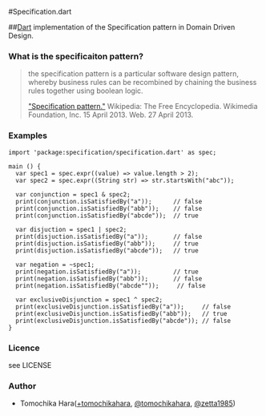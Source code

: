 #Specification.dart

##[Dart](http://www.dartlang.org/) implementation of the Specification pattern in Domain Driven Design.

### What is the specificaiton pattern?

> the specification pattern is a particular software design pattern, whereby business rules can be recombined by chaining the business rules together using boolean logic. 
> 
> ["Specification pattern."](http://en.wikipedia.org/wiki/Specification_pattern) Wikipedia: The Free Encyclopedia. Wikimedia Foundation, Inc. 15 April 2013. Web. 27 April 2013.

### Examples

    import 'package:specification/specification.dart' as spec;
    
    main () {
      var spec1 = spec.expr((value) => value.length > 2);
      var spec2 = spec.expr((String str) => str.startsWith("abc"));
      
      var conjunction = spec1 & spec2;
      print(conjunction.isSatisfiedBy("a"));      // false
      print(conjunction.isSatisfiedBy("abb"));    // false
      print(conjunction.isSatisfiedBy("abcde"));  // true
      
      var disjuction = spec1 | spec2;
      print(disjuction.isSatisfiedBy("a"));       // false
      print(disjuction.isSatisfiedBy("abb"));     // true
      print(disjuction.isSatisfiedBy("abcde"));   // true
      
      var negation = ~spec1;
      print(negation.isSatisfiedBy("a"));         // true
      print(negation.isSatisfiedBy("abb"));       // false
      print(negation.isSatisfiedBy("abcde""));     // false
      
      var exclusiveDisjunction = spec1 ^ spec2;
      print(exclusiveDisjunction.isSatisfiedBy("a"));     // false
      print(exclusiveDisjunction.isSatisfiedBy("abb"));   // true
      print(exclusiveDisjunction.isSatisfiedBy("abcde")); // false
    }

### Licence

see LICENSE

### Author
* Tomochika Hara([+tomochikahara](https://plus.google.com/118297765674260615355), [@tomochikahara](https://twitter.com/tomochikahara), [@zetta1985](https://twitter.com/zetta1985)) 
